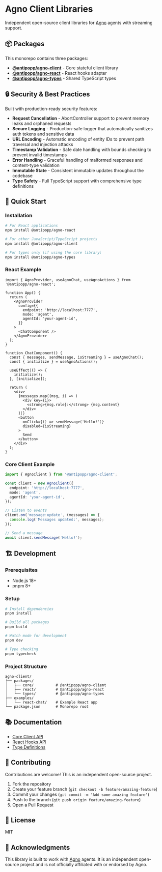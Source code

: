 # Agno Client Libraries

Independent open-source client libraries for [Agno](https://www.agno.com) agents with streaming support.

## 📦 Packages

This monorepo contains three packages:

- **[@antipopp/agno-client](./packages/core)** - Core stateful client library
- **[@antipopp/agno-react](./packages/react)** - React hooks adapter
- **[@antipopp/agno-types](./packages/types)** - Shared TypeScript types

## 🔒 Security & Best Practices

Built with production-ready security features:

- **Request Cancellation** - AbortController support to prevent memory leaks and orphaned requests
- **Secure Logging** - Production-safe logger that automatically sanitizes auth tokens and sensitive data
- **URL Encoding** - Automatic encoding of entity IDs to prevent path traversal and injection attacks
- **Timestamp Validation** - Safe date handling with bounds checking to prevent invalid timestamps
- **Error Handling** - Graceful handling of malformed responses and content-type validation
- **Immutable State** - Consistent immutable updates throughout the codebase
- **Type Safety** - Full TypeScript support with comprehensive type definitions

## 🚀 Quick Start

### Installation

```bash
# For React applications
npm install @antipopp/agno-react

# For other JavaScript/TypeScript projects
npm install @antipopp/agno-client

# For types only (if using the core library)
npm install @antipopp/agno-types
```

### React Example

```tsx
import { AgnoProvider, useAgnoChat, useAgnoActions } from '@antipopp/agno-react';

function App() {
  return (
    <AgnoProvider
      config={{
        endpoint: 'http://localhost:7777',
        mode: 'agent',
        agentId: 'your-agent-id',
      }}
    >
      <ChatComponent />
    </AgnoProvider>
  );
}

function ChatComponent() {
  const { messages, sendMessage, isStreaming } = useAgnoChat();
  const { initialize } = useAgnoActions();

  useEffect(() => {
    initialize();
  }, [initialize]);

  return (
    <div>
      {messages.map((msg, i) => (
        <div key={i}>
          <strong>{msg.role}:</strong> {msg.content}
        </div>
      ))}
      <button
        onClick={() => sendMessage('Hello!')}
        disabled={isStreaming}
      >
        Send
      </button>
    </div>
  );
}
```

### Core Client Example

```typescript
import { AgnoClient } from '@antipopp/agno-client';

const client = new AgnoClient({
  endpoint: 'http://localhost:7777',
  mode: 'agent',
  agentId: 'your-agent-id',
});

// Listen to events
client.on('message:update', (messages) => {
  console.log('Messages updated:', messages);
});

// Send a message
await client.sendMessage('Hello!');
```

## 🏗️ Development

### Prerequisites

- Node.js 18+
- pnpm 8+

### Setup

```bash
# Install dependencies
pnpm install

# Build all packages
pnpm build

# Watch mode for development
pnpm dev

# Type checking
pnpm typecheck
```

### Project Structure

```
agno-client/
├── packages/
│   ├── core/          # @antipopp/agno-client
│   ├── react/         # @antipopp/agno-react
│   └── types/         # @antipopp/agno-types
├── examples/
│   └── react-chat/    # Example React app
└── package.json       # Monorepo root
```

## 📚 Documentation

- [Core Client API](./packages/core/README.md)
- [React Hooks API](./packages/react/README.md)
- [Type Definitions](./packages/types/README.md)

## 🤝 Contributing

Contributions are welcome! This is an independent open-source project.

1. Fork the repository
2. Create your feature branch (`git checkout -b feature/amazing-feature`)
3. Commit your changes (`git commit -m 'Add some amazing feature'`)
4. Push to the branch (`git push origin feature/amazing-feature`)
5. Open a Pull Request

## 📄 License

MIT

## 🙏 Acknowledgments

This library is built to work with [Agno](https://www.agno.dev) agents. It is an independent open-source project and is not officially affiliated with or endorsed by Agno.
